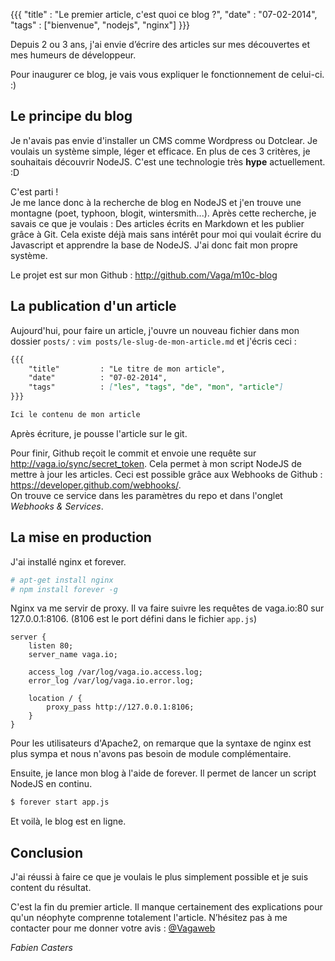 {{{
    "title"         : "Le premier article, c'est quoi ce blog ?",
    "date"          : "07-02-2014",
    "tags"          : ["bienvenue", "nodejs", "nginx"]
}}}

Depuis 2 ou 3 ans, j'ai envie d’écrire des articles sur mes découvertes et mes humeurs de développeur.

Pour inaugurer ce blog, je vais vous expliquer le fonctionnement de celui-ci. :)

## Le principe du blog

Je n'avais pas envie d'installer un CMS comme Wordpress ou Dotclear. Je voulais un système simple, léger et efficace.
En plus de ces 3 critères, je souhaitais découvrir NodeJS. C'est une technologie très **hype** actuellement. :D

C'est parti !  
Je me lance donc à la recherche de blog en NodeJS et j'en trouve une montagne (poet, typhoon, blogit, wintersmith...).
Après cette recherche, je savais ce que je voulais : Des articles écrits en Markdown et les publier grâce à Git.
Cela existe déjà mais sans intérêt pour moi qui voulait écrire du Javascript et apprendre la base de NodeJS. J'ai donc fait mon propre système.

Le projet est sur mon Github : http://github.com/Vaga/m10c-blog

## La publication d'un article

Aujourd'hui, pour faire un article, j'ouvre un nouveau fichier dans mon dossier `posts/` : `vim posts/le-slug-de-mon-article.md` et j'écris ceci :
```markdown
{{{
    "title"         : "Le titre de mon article",
    "date"          : "07-02-2014",
    "tags"          : ["les", "tags", "de", "mon", "article"]
}}}

Ici le contenu de mon article

```
Après écriture, je pousse l'article sur le git.

Pour finir, Github reçoit le commit et envoie une requête sur http://vaga.io/sync/secret_token. Cela permet à mon script NodeJS de mettre à jour les articles.
Ceci est possible grâce aux Webhooks de Github : https://developer.github.com/webhooks/.  
On trouve ce service dans les paramètres du repo et dans l'onglet *Webhooks & Services*.

## La mise en production

J'ai installé nginx et forever.
```bash
# apt-get install nginx
# npm install forever -g
```
Nginx va me servir de proxy. Il va faire suivre les requêtes de vaga.io:80 sur 127.0.0.1:8106. (8106 est le port défini dans le fichier `app.js`)
```nginx
server {
    listen 80;
    server_name vaga.io;

    access_log /var/log/vaga.io.access.log;
    error_log /var/log/vaga.io.error.log;

    location / {
        proxy_pass http://127.0.0.1:8106;
    }
}
```
Pour les utilisateurs d'Apache2, on remarque que la syntaxe de nginx est plus sympa et nous n'avons pas besoin de module complémentaire.

Ensuite, je lance mon blog à l'aide de forever. Il permet de lancer un script NodeJS en continu.
```bash
$ forever start app.js
```
Et voilà, le blog est en ligne.

## Conclusion

J'ai réussi à faire ce que je voulais le plus simplement possible et je suis content du résultat.

C'est la fin du premier article.
Il manque certainement des explications pour qu'un néophyte comprenne totalement l'article.
N’hésitez pas à me contacter pour me donner votre avis : [@Vagaweb](http://twitter.com/Vagaweb)

*Fabien Casters*
